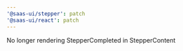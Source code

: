 ```yaml
---
'@saas-ui/stepper': patch
'@saas-ui/react': patch
---
```


No longer rendering StepperCompleted in StepperContent
